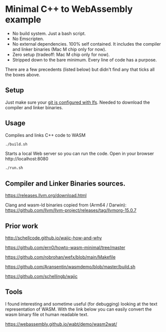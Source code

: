 # Minimal C++ to WebAssembly example

- No build system. Just a bash script.
- No Emscripten. 
- No external dependencies. 100% self contained. It includes the compiler and linker binaries (Mac M chip only for now).
- Zero setup (tradeoff: Mac M chip only for now).
- Stripped down to the bare minimum. Every line of code has a purpose.

There are a few precedents (listed below) but didn't find any that ticks all the boxes above.

## Setup

Just make sure your [git is configured with lfs](https://docs.github.com/en/repositories/working-with-files/managing-large-files/installing-git-large-file-storage). Needed to download the compiler and linker binaries.

## Usage

Compiles and links C++ code to WASM

```sh
./build.sh
```

Starts a local Web server so you can run the code. Open in your browser http://localhost:8080 

```sh
./run.sh
```

## Compiler and Linker Binaries sources.

https://releases.llvm.org/download.html

Clang and wasm-ld binaries copied from (Arm64 / Darwin): https://github.com/llvm/llvm-project/releases/tag/llvmorg-15.0.7

## Prior work

http://schellcode.github.io/wajic-how-and-why

https://github.com/ern0/howto-wasm-minimal/tree/master

https://github.com/robrohan/wefx/blob/main/Makefile

https://github.com/Aransentin/wasmdemo/blob/master/build.sh

https://github.com/schellingb/wajic

## Tools

I found interesting and sometime useful (for debugging) looking at the text representation of WASM.
With the link below you can easily convert the wasm binary file ot human readable text.

https://webassembly.github.io/wabt/demo/wasm2wat/
